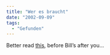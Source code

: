 ```yaml
---
title: "Wer es braucht"
date: "2002-09-09"
tags:
  - "Gefunden"
---
```


Better read [this](http://www.tweaktown.com/document.php?dType=guide&amp;dId=350&amp;dPage=1 "Updating pirated XP [english]"), before Bill’s after you…
